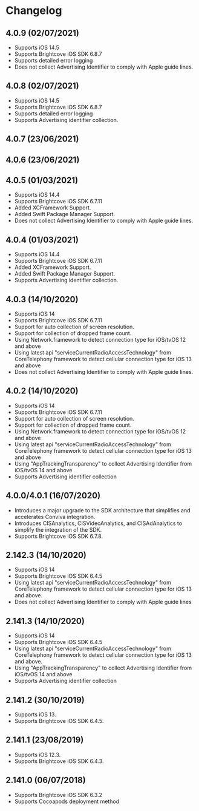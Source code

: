 # Changelog

## 4.0.9 (02/07/2021)
* Supports iOS 14.5
* Supports Brightcove iOS SDK 6.8.7 
* Supports detailed error logging
* Does not collect Advertising Identifier to comply with Apple guide lines.

## 4.0.8 (02/07/2021)
* Supports iOS 14.5
* Supports Brightcove iOS SDK 6.8.7
* Supports detailed error logging
* Supports Advertising identifier collection.

## 4.0.7 (23/06/2021)

## 4.0.6 (23/06/2021)

## 4.0.5 (01/03/2021)
* Supports iOS 14.4
* Supports Brightcove iOS SDK 6.7.11
* Added XCFramework Support.
* Added Swift Package Manager Support.
* Does not collect Advertising Identifier to comply with Apple guide lines.

## 4.0.4 (01/03/2021)
*  Supports iOS 14.4
* Supports Brightcove iOS SDK 6.7.11
* Added XCFramework Support.
* Added Swift Package Manager Support.
* Supports Advertising identifier collection.

## 4.0.3 (14/10/2020)
* Supports iOS 14 
* Supports Brightcove iOS SDK 6.7.11
* Support for auto collection of screen resolution.
* Support for collection of dropped frame count.
* Using Network.framework to detect connection type for iOS/tvOS 12 and above
* Using latest api "serviceCurrentRadioAccessTechnology" from CoreTelephony framework to detect cellular connection type for iOS 13 and above
* Does not collect Advertising Identifier to comply with Apple guide lines.

## 4.0.2 (14/10/2020)
* Supports iOS 14
* Supports Brightcove iOS SDK 6.7.11
* Support for auto collection of screen resolution.
* Support for collection of dropped frame count.
* Using Network.framework to detect connection type for iOS/tvOS 12 and above
* Using latest api "serviceCurrentRadioAccessTechnology" from CoreTelephony framework to detect cellular connection type for iOS 13 and above
* Using "AppTrackingTransparency" to collect Advertising Identifier from iOS/tvOS 14 and above
* Supports Advertising identifier collection 

## 4.0.0/4.0.1 (16/07/2020)
*    Introduces a major upgrade to the SDK architecture that simplifies and accelerates Conviva integration.
*    Introduces CISAnalytics, CISVideoAnalytics, and CISAdAnalytics to simplify the integration of the SDK.
*    Supports Brightcove iOS SDK 6.7.8.

## 2.142.3 (14/10/2020)
*    Supports iOS 14
*    Supports Brightcove iOS SDK 6.4.5
*    Using latest api "serviceCurrentRadioAccessTechnology" from CoreTelephony framework to detect cellular connection type for iOS 13 and above.
* Does not collect Advertising Identifier to comply with Apple guide lines

## 2.141.3 (14/10/2020)
*    Supports iOS 14
*    Supports Brightcove iOS SDK 6.4.5
*    Using latest api "serviceCurrentRadioAccessTechnology" from CoreTelephony framework to detect cellular connection type for iOS 13 and above.
* Using "AppTrackingTransparency" to collect Advertising Identifier from iOS/tvOS 14 and above
* Supports Advertising identifier collection

## 2.141.2 (30/10/2019)
*    Supports iOS 13.
*    Supports Brightcove iOS SDK 6.4.5.

## 2.141.1 (23/08/2019)
*	Supports iOS 12.3.
*	Supports Brightcove iOS SDK 6.4.3.

## 2.141.0 (06/07/2018)
* Supports Brightcove iOS SDK 6.3.2
* Supports Cocoapods deployment method
